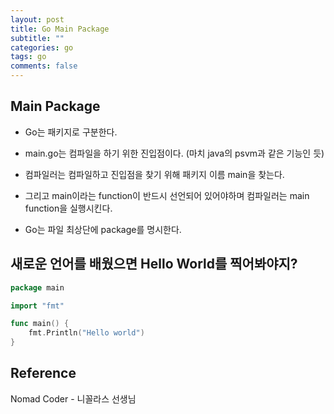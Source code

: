 ```yaml
---
layout: post
title: Go Main Package
subtitle: ""
categories: go
tags: go
comments: false
---
```


## Main Package

- Go는 패키지로 구분한다.

- main.go는 컴파일을 하기 위한 진입점이다. (마치 java의 psvm과 같은 기능인 듯)

- 컴파일러는 컴파일하고 진입점을 찾기 위해 패키지 이름 main을 찾는다.

- 그리고 main이라는 function이 반드시 선언되어 있어야하며 컴파일러는 main function을 실행시킨다.

- Go는 파일 최상단에 package를 명시한다.

## 새로운 언어를 배웠으면 Hello World를 찍어봐야지?

```go
package main

import "fmt"

func main() {
	fmt.Println("Hello world")
}
```

## Reference

Nomad Coder - 니꼴라스 선생님

